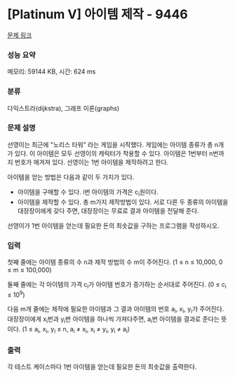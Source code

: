 # [Platinum V] 아이템 제작 - 9446 

[문제 링크](https://www.acmicpc.net/problem/9446) 

### 성능 요약

메모리: 59144 KB, 시간: 624 ms

### 분류

다익스트라(dijkstra), 그래프 이론(graphs)

### 문제 설명

<p>선영이는 최근에 "노리스 타워" 라는 게임을 시작했다. 게임에는 아이템 종류가 총 n개가 있다. 이 아이템은 모두 선영이의 캐릭터가 착용할 수 있다. 아이템은 1번부터 n번까지 번호가 매겨져 있다. 선영이는 1번 아이템을 제작하려고 한다.</p>

<p>아이템을 얻는 방법은 다음과 같이 두 가지가 있다.</p>

<ul>
	<li>아이템을 구매할 수 있다. i번 아이템의 가격은 c<sub>i</sub>원이다.</li>
	<li>아이템을 제작할 수 있다. 총 m가지 제작방법이 있다. 서로 다른 두 종류의 아이템을 대장장이에게 갖다 주면, 대장장이는 무료로 결과 아이템을 전달해 준다.</li>
</ul>

<p>선영이가 1번 아이템을 얻는데 필요한 돈의 최솟값을 구하는 프로그램을 작성하시오.</p>

### 입력 

 <p>첫째 줄에는 아이템 종류의 수 n과 제작 방법의 수 m이 주어진다. (1 ≤ n ≤ 10,000, 0 ≤ m ≤ 100,000)</p>

<p>둘째 줄에는 각 아이템의 가격 c<sub>i</sub>가 아이템 번호가 증가하는 순서대로 주어진다. (0 ≤ c<sub>i</sub> ≤ 10<sup>9</sup>)</p>

<p>다음 m개 줄에는 제작에 필요한 아이템과 그 결과 아이템의 번호 a<sub>i</sub>, x<sub>i</sub>, y<sub>i</sub>가 주어진다. 대장장이에게 x<sub>i</sub>번과 y<sub>i</sub>번 아이템을 하나씩 가져다주면, a<sub>i</sub>번 아이템을 결과로 준다는 뜻이다. (1 ≤ a<sub>i</sub>, x<sub>i</sub>, y<sub>i</sub> ≤ n, a<sub>i</sub> ≠ x<sub>i</sub>, x<sub>i</sub> ≠ y<sub>i</sub>, y<sub>i</sub> ≠ a<sub>i</sub>)</p>

### 출력 

 <p>각 테스트 케이스마다 1번 아이템을 얻는데 필요한 돈의 최솟값을 출력한다.</p>

